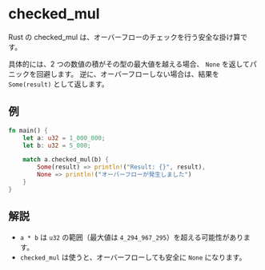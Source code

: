 # checked_mul

Rust の checked_mul は、オーバーフローのチェックを行う安全な掛け算です。

具体的には、2 つの数値の積がその型の最大値を越える場合、 `None` を返してパニックを回避します。
逆に、オーバーフローしない場合は、結果を `Some(result)` として返します。

## 例

```rs
fn main() {
    let a: u32 = 1_000_000;
    let b: u32 = 5_000;

    match a.checked_mul(b) {
        Some(result) => println!("Result: {}", result),
        None => println!("オーバーフローが発生しました")
    }
}
```

## 解説

- `a * b` は `u32` の範囲（最大値は `4_294_967_295`）を超える可能性があります。
- `checked_mul` は使うと、オーバーフローしても安全に `None` になります。
